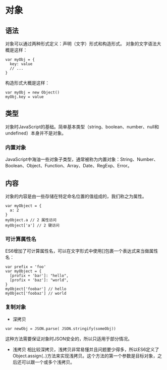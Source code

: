 # 对象

## 语法

对象可以通过两种形式定义：声明（文字）形式和构造形式。
对象的文字语法大概是这样：
```
var myObj = {
  key: value
  // ...
}
```
构造形式大概是这样：
```
var myObj = new Object()
myObj.key = value
```

## 类型

对象时JavaScript的基础。简单基本类型（string、boolean、number、null和undefined）本身并不是对象。

### 内置对象
JavaScript中海油一些对象子类型，通常被称为内置对象：String、Number、Boolean、Object、Function、Array、Date、RegExp、Error。

## 内容

对象的内容是由一些存储在特定命名位置的值组成的，我们称之为属性。
```
var myObject = {
  a: 2
}
myObject.a // 2 属性访问
myObject['a'] // 2 键访问
```

### 可计算属性名
ES6增加了可计算属性名，可以在文字形式中使用[]包裹一个表达式来当做属性名：
```
var prefix = 'foo'
var myObject = {
  [profix + 'bar']: "hello",
  [profix + 'baz']: "world",
}
myObject['foobar'] // hello
myObject['foobaz'] // world
```

### 复制对象

- 深拷贝
```
var newObj = JSON.parse( JSON.stringify(someObj))
```
这种方法需要保证对象时JSON安全的，所以只适用于部分情况。
- 浅拷贝
相比较深拷贝，浅拷贝非常易懂并且问题要少得多，所以ES6定义了Object.assign(..)方法来实现浅拷贝。这个方法的第一个参数是目标对象，之后还可以跟一个或多个浅拷贝。